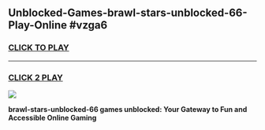 
## Unblocked-Games-brawl-stars-unblocked-66-Play-Online #vzga6
<h3>
<a href="https://news.freeplayer.one?title=brawl-stars-unblocked-66&ref=3">CLICK TO PLAY</a></h3>
<hr>

<h3>
<a href="https://news.freeplayer.one?title=brawl-stars-unblocked-66&ref=3">CLICK 2 PLAY</a>
  
</h3>

<a href="https://news.freeplayer.one?title=brawl-stars-unblocked-66&ref=3"><img src="https://clearcache.store/games.png"></a>


**brawl-stars-unblocked-66 games unblocked: Your Gateway to Fun and Accessible Online Gaming**
